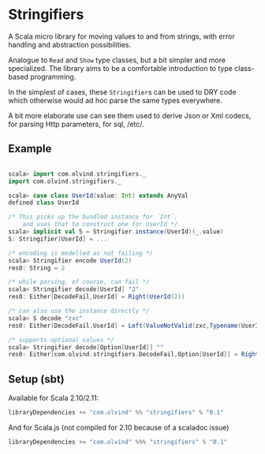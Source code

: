 # Stringifiers

A Scala micro library for moving values to and from strings,
 with error handling and abstraction possibilities.

Analogue to `Read` and `Show` type classes, but a bit simpler and more specialized.
The library aims to be a comfortable introduction to type class-based programming.

In the simplest of cases, these `Stringifier`s can be used to DRY
 code which otherwise would ad hoc parse the same types everywhere.

A bit more elaborate use can see them used to derive Json or Xml
 codecs, for parsing Http parameters, for sql, /etc/.


## Example

```scala

scala> import com.olvind.stringifiers._
import com.olvind.stringifiers._

scala> case class UserId(value: Int) extends AnyVal
defined class UserId

/* This picks up the bundled instance for `Int`,
    and uses that to construct one for UserId */
scala> implicit val S = Stringifier.instance(UserId)(_.value)
S: Stringifier[UserId] = ...

/* encoding is modelled as not failing */
scala> Stringifier encode UserId(2)
res0: String = 2

/* while parsing, of course, can fail */
scala> Stringifier decode[UserId] "2"
res0: Either[DecodeFail,UserId] = Right(UserId(2))

/* can also use the instance directly */
scala> S decode "zxc"
res0: Either[DecodeFail,UserId] = Left(ValueNotValid(zxc,Typename(UserId),Some(NumberFormatException: For input string: "zxc")))

/* supports optional values */
scala> Stringifier decode[Option[UserId]] ""
res0: Either[com.olvind.stringifiers.DecodeFail,Option[UserId]] = Right(None)
```

## Setup (sbt)

Available for Scala 2.10/2.11:
```scala
libraryDependencies += "com.olvind" %% "stringifiers" % "0.1"
```

And for Scala.js (not compiled for 2.10 because of a scaladoc issue)
```scala
libraryDependencies += "com.olvind" %%% "stringifiers" % "0.1"
```